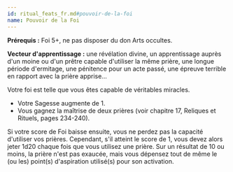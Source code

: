 ```yaml
---
id: ritual_feats_fr.md#pouvoir-de-la-foi
name: Pouvoir de la Foi
---
```


**Prérequis :** Foi 5+, ne pas disposer du don Arts occultes.

**Vecteur d'apprentissage :** une révélation divine, un apprentissage auprès d'un moine ou d'un prêtre capable d'utiliser la même prière, une longue période d'ermitage, une pénitence pour un acte passé, une épreuve terrible en rapport avec la prière apprise…

Votre foi est telle que vous êtes capable de véritables miracles.

* Votre Sagesse augmente de 1.
* Vous gagnez la maîtrise de deux prières (voir chapitre 17, Reliques et Rituels, pages 234-240).

Si votre score de Foi baisse ensuite, vous ne perdez pas la capacité d'utiliser vos prières. Cependant, s'il atteint le score de 1, vous devez alors jeter 1d20 chaque fois que vous utilisez une prière. Sur un résultat de 10 ou moins, la prière n'est pas exaucée, mais vous dépensez tout de même le (ou les) point(s) d'aspiration utilisé(s) pour son activation.

